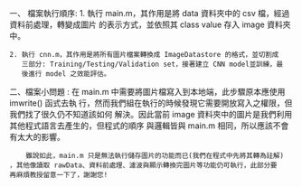一、 檔案執行順序: 
    1. 執行 main.m，其作用是將 data 資料夾中的 csv 檔，經過資料前處理，轉變成圖片
       的表示方式，並依照其 class value 存入 image 資料夾中。

    2. 執行 cnn.m，其作用是將所有圖片檔案轉換成 ImageDatastore 的格式，並切割成
       三部分: Training/Testing/Validation set，接著建立 CNN model並訓練，最
       後進行 model 之效能評估。

二、檔案小問題 : 
        在 main.m 中需要將圖片檔寫入到本地端，此步驟原本應使用 imwrite() 函式去執
    行，然而我們組在執行的時候發現它需要開放寫入之權限，但我們找了很久仍不知道該如何
    解決。因此當前 image 資料夾中的圖片是我們利用其他程式語言去產生的，但程式的順序
    與邏輯皆與 main.m 相同，所以應該不會有太大的影響。

        雖說如此，main.m 只是無法執行儲存圖片的功能而已(我們在程式中先將其轉為註解)
    ，其他像讀取 rawData、資料前處理、濾波與顯示轉換完圖片等功能仍可執行，此部分要
    再麻煩教授留意一下了，謝謝您!

